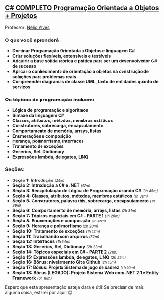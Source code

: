 ## [C# COMPLETO Programação Orientada a Objetos + Projetos](https://www.udemy.com/course/programacao-orientada-a-objetos-csharp/?couponCode=KEEPLEARNINGBR)

Professor: [Nélio Alves](https://www.udemy.com/course/programacao-orientada-a-objetos-csharp/?couponCode=KEEPLEARNINGBR#instructor-1)

### O que você aprenderá

- **Dominar Programação Orientada a Objetos e linguagem C#**
- **Criar soluções flexíveis, extensíveis e testáveis**
- **Adquirir a base sólida teórica e prática para ser um desenvolvedor C# de sucesso**
- **Aplicar o conhecimento de orientação a objetos na construção de soluções para problemas reais**
- **Compreender diagramas de classe UML, tanto de entidades quanto de serviços**

### Os tópicos de programação incluem:

- **Lógica de programação e algoritmos**
- **Sintaxe da linguagem C#**
- **Classes, atributos, métodos, membros estáticos**
- **Construtores, sobrecarga, encapsulamento**
- **Comportamento de memória, arrays, listas**
- **Enumerações e composição**
- **Herança, polimorfismo, interfaces**
- **Tratamento de exceções**
- **Generics, Set, Dictionary**
- **Expressões lambda, delegates, LINQ**

### Seções:

- **Seção 1: Introdução** <small>*(28m)*</small>
- **Seção 2: Introdução a C# e .NET** <small>*(47m)*</small>
- **Seção 3: Recapitulação de Lógica de Programação usando C#** <small>*(3h 45m)*</small>
- **Seção 4: Classes, atributos, métodos, membros estáticos** <small>*(1h 39m)*</small>
- **Seção 5: Construtores, palavra this, sobrecarga, encapsulamento** <small>*(1h 39m)*</small>
- **Seção 6: Comportamento de memória, arrays, listas** <small>*(2h 31m)*</small>
- **Seção 7: Tópicos especiais em C# - PARTE 1** <small>*(1h 28m)*</small>
- **Seção 8: Enumerações e composição** <small>*(1h 45m)*</small>
- **Seção 9: Herança e polimorfismo** <small>*(2h 20m)*</small>
- **Seção 10: Tratamento de exceções** <small>*(1h 12m)*</small>
- **Seção 11: Trabalhando com arquivos** <small>*(52m)*</small>
- **Seção 12: Interfaces** <small>*(1h 54m)*</small>
- **Seção 13: Generics, Set, Dictionary** <small>*(2h 23m)*</small>
- **Seção 14: Tópicos especiais em C# - PARTE 2** <small>*(21m)*</small>
- **Seção 15: Expressões lambda, delegates, LINQ** <small>*(2h 25m)*</small>
- **Seção 16: Bônus: nivelamento Git e Github** <small>*(2h 15m)*</small>
- **Seção 17: Bônus: Projeto Sistema de jogo de xadrez** <small>*(4h 10m)*</small>
- **Seção 18: Bônus (LEGADO): Projeto Sistema Web com .NET 2.1 e Entity Framework** <small>*(6h 16m)*</small>

Espero que esta apresentação esteja clara e útil! Se precisar de mais alguma coisa, estarei por aqui! 😊